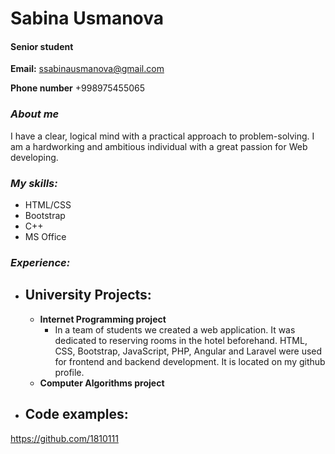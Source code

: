 
# Sabina Usmanova

#### Senior student

**Email:** ssabinausmanova@gmail.com

**Phone number** +998975455065

### *About me*
I have a clear, logical mind with a practical approach to problem-solving. I am a hardworking and ambitious individual with a great passion for Web developing.

### *My skills:*
- HTML/CSS
- Bootstrap
- C++
- MS Office

### *Experience:*
- ## University Projects:
    - **Internet Programming project**
        - In a team of students we created a web application. It was dedicated to reserving rooms in the hotel beforehand. HTML, CSS, Bootstrap, JavaScript, PHP, Angular and Laravel were used for frontend and backend development. It is located on my github profile.
    - **Computer Algorithms project**
- ## Code examples: 
https://github.com/1810111